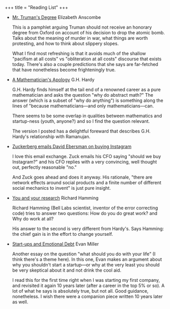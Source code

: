 +++
title = "Reading List"
+++

<div class="px-4 not-prose sm:px-0">
<ul>
<li class="mb-8">
  <a href="/assets/anscombe_truman.pdf" class="text-orange-700 underline capitalize font-display">
    Mr. Truman's Degree</a> 
  <span class="ml-1 text-xs font-bold uppercase font-display">
    Elizabeth Anscombe
  </span> 
  <p class="mb-2">
  This is a pamphlet arguing Truman should not receive an honorary degree from Oxford on account of his decision to drop the atomic bomb. Talks about the meaning of murder in war, what things are worth protesting, and how to think about slippery slopes.</p>
  <p>What I find most refreshing is that it avoids much of the shallow "pacifism at all costs" vs "obliteration at all costs" discourse that exists today. There's also a couple predictions that she says are far-fetched that have nonetheless become frighteningly true.</p>

<li class="mb-8">
<a href="/assets/a_mathematicians_apology_w_intro.pdf" class="text-orange-700 underline capitalize font-display">
  A Mathematician's Apology</a> 
  <span class="ml-1 text-xs font-bold uppercase font-display">
  G.H. Hardy</span> 
  <p class="mb-2">G.H. Hardy finds himself at the tail end of a renowned career as a pure mathematician and asks the question "why do abstract math?" The answer (which is a subset of "why do <span class="italic"> anything</span>") is something along the lines of "because mathematicians&mdash;and only mathematicians&mdash;can.
  </p>
  <p>There seems to be some overlap in qualities between mathematics and startup-ness (youth, anyone?) and so I find the question relevant.</p>
  <p>The version I posted has a delightful foreward that describes G.H. Hardy's relationship with Ramanujan.</p>
</li>

<li class="mb-8">
  <a href="/reading_list/zuck-ebersman-exchange.html" class="text-orange-700 underline capitalize font-display">
  Zuckerberg emails David Ebersman on buying Instagram</a>
  <p class="mb-2">
  I love this email exchange. Zuck emails his CFO saying "should we buy Instagram?" and his CFO replies with a very convincing, well thought out, perfectly reasonable "no."
  </p>
  <p>And Zuck goes ahead and does it anyway. His rationale, "there are network effects around social products and a finite number of different social mechanics to invent" is just pure insight.</p>
</li>

<li class="mb-8">
  <a href="/assets/hamming_you_and_your_research.pdf" class="text-orange-700 underline capitalize font-display">
  You and your research</a>
  <span class="ml-1 text-xs font-bold uppercase font-display">
  Richard Hamming</span> 
  <p class="mb-2">Richard Hamming (Bell Labs scientist, inventor of the error correcting code) tries to answer two questions: How do you do great work? and Why do work at all?</p>
  <p>His answer to the second is very different from Hardy's. Says Hamming: <span class="italic">the chief gain is in the effort to change yourself.</span>
  </p>



</li>
<li class="mb-8">
  <a href="https://www.evanmiller.org/start-ups-and-emotional-debt.html" class="text-orange-700 underline capitalize font-display">
  Start-ups and Emotional Debt</a>
  <span class="ml-1 text-xs font-bold uppercase font-display">
  Evan Miller</span> 
  <p class="mb-2">Another essay on the question "what should you do with your life" (I think there's a theme here). In this one, Evan makes an argument about why you shouldn't start a startup&mdash;or why at the very least you should be very skeptical about it and not drink the cool aid.</p>
  <p>I read this for the first time right when I was starting my first company, and revisited it again 10 years later (after a career in the top 5% or so). A lot of what he says is absolutely true, but not all. Good guidance, nonetheless. I wish there were a companion piece written 10 years later as well.</p>
</ul>
</div>
